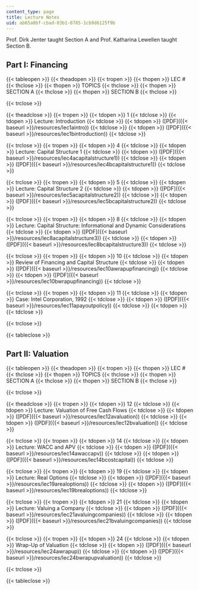 ```yaml
---
content_type: page
title: Lecture Notes
uid: ab65a0bf-cbad-03b1-0785-1cb9d6125f9b
---
```


Prof. Dirk Jenter taught Section A and Prof. Katharina Lewellen taught Section B.

Part I: Financing
-----------------

{{< tableopen >}}
{{< theadopen >}}
{{< tropen >}}
{{< thopen >}}
LEC #
{{< thclose >}}
{{< thopen >}}
TOPICS
{{< thclose >}}
{{< thopen >}}
SECTION A
{{< thclose >}}
{{< thopen >}}
SECTION B
{{< thclose >}}

{{< trclose >}}

{{< theadclose >}}
{{< tropen >}}
{{< tdopen >}}
1
{{< tdclose >}}
{{< tdopen >}}
Lecture: Introduction
{{< tdclose >}}
{{< tdopen >}}
([PDF]({{< baseurl >}}/resources/lec1aintro))
{{< tdclose >}}
{{< tdopen >}}
([PDF]({{< baseurl >}}/resources/lec1bintroduction))
{{< tdclose >}}

{{< trclose >}}
{{< tropen >}}
{{< tdopen >}}
4
{{< tdclose >}}
{{< tdopen >}}
Lecture: Capital Structure 1
{{< tdclose >}}
{{< tdopen >}}
([PDF]({{< baseurl >}}/resources/lec4acapitalstructure1))
{{< tdclose >}}
{{< tdopen >}}
([PDF]({{< baseurl >}}/resources/lec4bcapitalstructure1))
{{< tdclose >}}

{{< trclose >}}
{{< tropen >}}
{{< tdopen >}}
5
{{< tdclose >}}
{{< tdopen >}}
Lecture: Capital Structure 2
{{< tdclose >}}
{{< tdopen >}}
([PDF]({{< baseurl >}}/resources/lec5acapitalstructure2))
{{< tdclose >}}
{{< tdopen >}}
([PDF]({{< baseurl >}}/resources/lec5bcapitalstructure2))
{{< tdclose >}}

{{< trclose >}}
{{< tropen >}}
{{< tdopen >}}
8
{{< tdclose >}}
{{< tdopen >}}
Lecture: Capital Structure: Informational and Dynamic Considerations
{{< tdclose >}}
{{< tdopen >}}
([PDF]({{< baseurl >}}/resources/lec8acapitalstructure3))
{{< tdclose >}}
{{< tdopen >}}
([PDF]({{< baseurl >}}/resources/lec8bcapitalstructure3))
{{< tdclose >}}

{{< trclose >}}
{{< tropen >}}
{{< tdopen >}}
10
{{< tdclose >}}
{{< tdopen >}}
Review of Financing and Capital Structure
{{< tdclose >}}
{{< tdopen >}}
([PDF]({{< baseurl >}}/resources/lec10awrapupfinancing))
{{< tdclose >}}
{{< tdopen >}}
([PDF]({{< baseurl >}}/resources/lec10bwrapupfinancing))
{{< tdclose >}}

{{< trclose >}}
{{< tropen >}}
{{< tdopen >}}
11
{{< tdclose >}}
{{< tdopen >}}
Case: Intel Corporation, 1992
{{< tdclose >}}
{{< tdopen >}}
([PDF]({{< baseurl >}}/resources/lec11apayoutpolicy))
{{< tdclose >}}
{{< tdopen >}}
 
{{< tdclose >}}

{{< trclose >}}

{{< tableclose >}}

Part II: Valuation
------------------

{{< tableopen >}}
{{< theadopen >}}
{{< tropen >}}
{{< thopen >}}
LEC #
{{< thclose >}}
{{< thopen >}}
TOPICS
{{< thclose >}}
{{< thopen >}}
SECTION A
{{< thclose >}}
{{< thopen >}}
SECTION B
{{< thclose >}}

{{< trclose >}}

{{< theadclose >}}
{{< tropen >}}
{{< tdopen >}}
12
{{< tdclose >}}
{{< tdopen >}}
Lecture: Valuation of Free Cash Flows
{{< tdclose >}}
{{< tdopen >}}
([PDF]({{< baseurl >}}/resources/lec12avaluation))
{{< tdclose >}}
{{< tdopen >}}
([PDF]({{< baseurl >}}/resources/lec12bvaluation))
{{< tdclose >}}

{{< trclose >}}
{{< tropen >}}
{{< tdopen >}}
14
{{< tdclose >}}
{{< tdopen >}}
Lecture: WACC and APV
{{< tdclose >}}
{{< tdopen >}}
([PDF]({{< baseurl >}}/resources/lec14awaccapv))
{{< tdclose >}}
{{< tdopen >}}
([PDF]({{< baseurl >}}/resources/lec14bcostcapital))
{{< tdclose >}}

{{< trclose >}}
{{< tropen >}}
{{< tdopen >}}
19
{{< tdclose >}}
{{< tdopen >}}
Lecture: Real Options
{{< tdclose >}}
{{< tdopen >}}
([PDF]({{< baseurl >}}/resources/lec19arealoptions))
{{< tdclose >}}
{{< tdopen >}}
([PDF]({{< baseurl >}}/resources/lec19brealoptions))
{{< tdclose >}}

{{< trclose >}}
{{< tropen >}}
{{< tdopen >}}
21
{{< tdclose >}}
{{< tdopen >}}
Lecture: Valuing a Company
{{< tdclose >}}
{{< tdopen >}}
([PDF]({{< baseurl >}}/resources/lec21avaluingcompanies))
{{< tdclose >}}
{{< tdopen >}}
([PDF]({{< baseurl >}}/resources/lec21bvaluingcompanies))
{{< tdclose >}}

{{< trclose >}}
{{< tropen >}}
{{< tdopen >}}
24
{{< tdclose >}}
{{< tdopen >}}
Wrap-Up of Valuation
{{< tdclose >}}
{{< tdopen >}}
([PDF]({{< baseurl >}}/resources/lec24awrapup))
{{< tdclose >}}
{{< tdopen >}}
([PDF]({{< baseurl >}}/resources/lec24bwrapupvaluation))
{{< tdclose >}}

{{< trclose >}}

{{< tableclose >}}